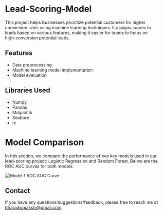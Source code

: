 # Lead-Scoring-Model

This project helps businesses prioritize potential customers for higher conversion rates using machine learning techniques. It assigns scores to leads based on various features, making it easier for teams to focus on high-conversion potential leads.

## Features

- Data preprocessing
- Machine learning model implementation
- Model evaluation

## Libraries Used

- Numpy
- Pandas
- Matplotlib
- Seaborn
- re

# Model Comparison

In this section, we compare the performance of two key models used in our lead-scoring project: Logistic Regression and Random Forest. Below are the ROC AUC curves for both models:

![Model 1 ROC AUC Curve](https://imgur.com/awjDjJs.png)


## Contact

If you have any questions/suggestions/feedback, please free to reach me at [bharadwajakshi@gmail.com](mailto:bharadwajakshi@gmail.com).
